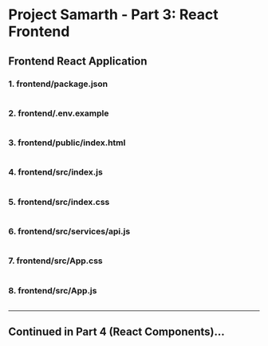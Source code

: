 # Project Samarth - Part 3: React Frontend

## Frontend React Application

### 1. frontend/package.json
```json

```

### 2. frontend/.env.example
```env

```

### 3. frontend/public/index.html
```html

```

### 4. frontend/src/index.js
```javascript

```

### 5. frontend/src/index.css
```css

```

### 6. frontend/src/services/api.js
```javascript

```

### 7. frontend/src/App.css
```css

```

### 8. frontend/src/App.js
```javascript

```

---

## Continued in Part 4 (React Components)...
